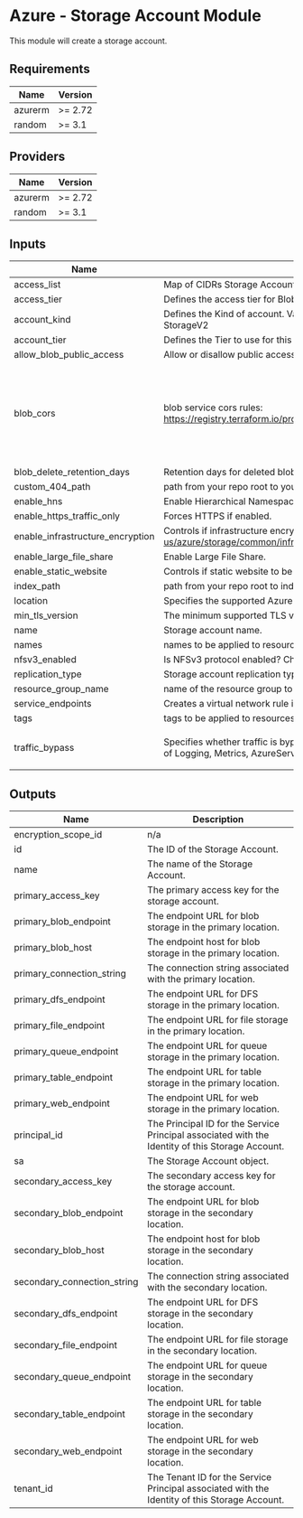 # Azure - Storage Account Module
This module will create a storage account.

<!--- BEGIN_TF_DOCS --->
## Requirements

| Name | Version |
|------|---------|
| azurerm | >= 2.72 |
| random | >= 3.1 |

## Providers

| Name | Version |
|------|---------|
| azurerm | >= 2.72 |
| random | >= 3.1 |

## Inputs

| Name | Description | Type | Default | Required |
|------|-------------|------|---------|:--------:|
| access\_list | Map of CIDRs Storage Account access. | `map(string)` | `{}` | no |
| access\_tier | Defines the access tier for BlobStorage, FileStorage and StorageV2 accounts | `string` | `"Hot"` | no |
| account\_kind | Defines the Kind of account. Valid options are BlobStorage, BlockBlobStorage, FileStorage, Storage and StorageV2 | `string` | `"StorageV2"` | no |
| account\_tier | Defines the Tier to use for this storage account (Standard or Premium). | `string` | `null` | no |
| allow\_blob\_public\_access | Allow or disallow public access to all blobs or containers in the storage account. | `bool` | `false` | no |
| blob\_cors | blob service cors rules:  https://registry.terraform.io/providers/hashicorp/azurerm/latest/docs/resources/storage_account#cors_rule | <pre>map(object({<br>    allowed_headers    = list(string)<br>    allowed_methods    = list(string)<br>    allowed_origins    = list(string)<br>    exposed_headers    = list(string)<br>    max_age_in_seconds = number<br>  }))</pre> | `null` | no |
| blob\_delete\_retention\_days | Retention days for deleted blob. Valid value is between 1 and 365. | `number` | `7` | no |
| custom\_404\_path | path from your repo root to your custom 404 page | `string` | `null` | no |
| enable\_hns | Enable Hierarchical Namespace (can be used with Azure Data Lake Storage Gen 2). | `bool` | `false` | no |
| enable\_https\_traffic\_only | Forces HTTPS if enabled. | `bool` | `true` | no |
| enable\_infrastructure\_encryption | Controls if infrastructure encryption is enabled. more info https://docs.microsoft.com/en-us/azure/storage/common/infrastructure-encryption-enable?tabs=portal | `bool` | `true` | no |
| enable\_large\_file\_share | Enable Large File Share. | `bool` | `false` | no |
| enable\_static\_website | Controls if static website to be enabled on the storage account. Possible values are `true` or `false` | `bool` | `false` | no |
| index\_path | path from your repo root to index.html | `string` | `null` | no |
| location | Specifies the supported Azure location to MySQL server resource | `string` | n/a | yes |
| min\_tls\_version | The minimum supported TLS version for the storage account. | `string` | `"TLS1_2"` | no |
| name | Storage account name. | `string` | `null` | no |
| names | names to be applied to resources | `map(string)` | n/a | yes |
| nfsv3\_enabled | Is NFSv3 protocol enabled? Changing this forces a new resource to be created | `bool` | `false` | no |
| replication\_type | Storage account replication type - i.e. LRS, GRS, RAGRS, ZRS, GZRS, RAGZRS. | `string` | n/a | yes |
| resource\_group\_name | name of the resource group to create the resource | `string` | n/a | yes |
| service\_endpoints | Creates a virtual network rule in the subnet\_id (values are virtual network subnet ids). | `map(string)` | `{}` | no |
| tags | tags to be applied to resources | `map(string)` | n/a | yes |
| traffic\_bypass | Specifies whether traffic is bypassed for Logging/Metrics/AzureServices. Valid options are any combination of Logging, Metrics, AzureServices, or None. | `list(string)` | <pre>[<br>  "None"<br>]</pre> | no |

## Outputs

| Name | Description |
|------|-------------|
| encryption\_scope\_id | n/a |
| id | The ID of the Storage Account. |
| name | The name of the Storage Account. |
| primary\_access\_key | The primary access key for the storage account. |
| primary\_blob\_endpoint | The endpoint URL for blob storage in the primary location. |
| primary\_blob\_host | The endpoint host for blob storage in the primary location. |
| primary\_connection\_string | The connection string associated with the primary location. |
| primary\_dfs\_endpoint | The endpoint URL for DFS storage in the primary location. |
| primary\_file\_endpoint | The endpoint URL for file storage in the primary location. |
| primary\_queue\_endpoint | The endpoint URL for queue storage in the primary location. |
| primary\_table\_endpoint | The endpoint URL for table storage in the primary location. |
| primary\_web\_endpoint | The endpoint URL for web storage in the primary location. |
| principal\_id | The Principal ID for the Service Principal associated with the Identity of this Storage Account. |
| sa | The Storage Account object. |
| secondary\_access\_key | The secondary access key for the storage account. |
| secondary\_blob\_endpoint | The endpoint URL for blob storage in the secondary location. |
| secondary\_blob\_host | The endpoint host for blob storage in the secondary location. |
| secondary\_connection\_string | The connection string associated with the secondary location. |
| secondary\_dfs\_endpoint | The endpoint URL for DFS storage in the secondary location. |
| secondary\_file\_endpoint | The endpoint URL for file storage in the secondary location. |
| secondary\_queue\_endpoint | The endpoint URL for queue storage in the secondary location. |
| secondary\_table\_endpoint | The endpoint URL for table storage in the secondary location. |
| secondary\_web\_endpoint | The endpoint URL for web storage in the secondary location. |
| tenant\_id | The Tenant ID for the Service Principal associated with the Identity of this Storage Account. |

<!--- END_TF_DOCS --->
